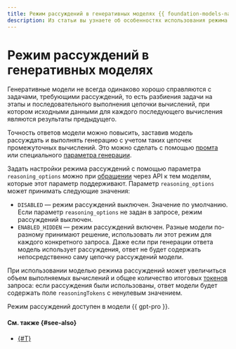 ```yaml
---
title: Режим рассуждений в генеративных моделях {{ foundation-models-name }}
description: Из статьи вы узнаете об особенностях использования режима рассуждений для повышения точности ответов генеративных моделей {{ foundation-models-full-name }}.
---
```


# Режим рассуждений в генеративных моделях

Генеративные модели не всегда одинаково хорошо справляются с задачами, требующими рассуждений, то есть разбиения задачи на этапы и последовательного выполнения цепочки вычислений, при котором исходными данными для каждого последующего вычисления являются результаты предыдущего.

Точность ответов модели можно повысить, заставив модель рассуждать и выполнять генерацию с учетом таких цепочек промежуточных вычислений. Это можно сделать с помощью [промта](../../gpt-prompting-guide/techniques/CoT.md) или специального [параметра генерации](../../text-generation/api-ref/TextGeneration/completion.md#yandex.cloud.ai.foundation_models.v1.ReasoningOptions).

Задать настройки режима рассуждений с помощью параметра `reasoning_options` можно при [обращении](./models.md#addressing-models) через API к тем моделям, которые этот параметр поддерживают. Параметр `reasoning_options` может принимать следующие значения:
* `DISABLED` — режим рассуждений выключен. Значение по умолчанию. Если параметр `reasoning_options` не задан в запросе, режим рассуждений выключен.
* `ENABLED_HIDDEN` — режим рассуждений включен. Разные модели по-разному принимают решение, использовать ли этот режим для каждого конкретного запроса. Даже если при генерации ответа модель использует рассуждения, ответ не будет содержать непосредственно саму цепочку рассуждений модели.

При использовании моделью режима рассуждений может увеличиться объем выполняемых вычислений и общее количество итоговых [токенов](./tokens.md) запроса: если рассуждения были использованы, ответ модели будет содержать поле `reasoningTokens` с ненулевым значением.

Режим рассуждений доступен в модели {{ gpt-pro }}.

#### См. также {#see-also}

* [{#T}](../../gpt-prompting-guide/techniques/CoT.md)